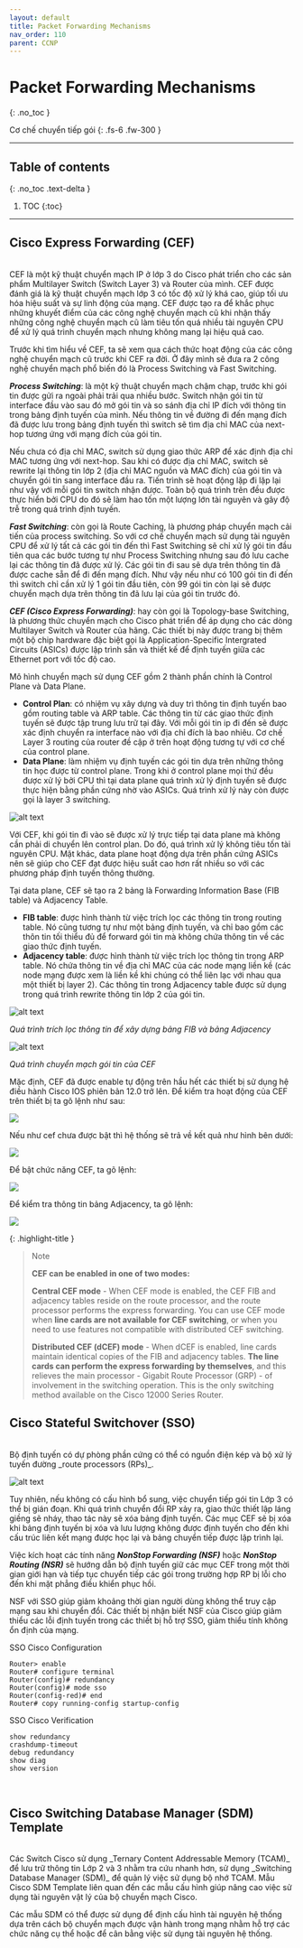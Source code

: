 ```yaml
---
layout: default
title: Packet Forwarding Mechanisms
nav_order: 110
parent: CCNP
---
```


# Packet Forwarding Mechanisms
{: .no_toc }

Cơ chế chuyển tiếp gói
{: .fs-6 .fw-300 }

---

## Table of contents
{: .no_toc .text-delta }

1. TOC
{:toc}

---

## Cisco Express Forwarding (CEF)
<br>
CEF là một kỹ thuật chuyển mạch IP ở lớp 3 do Cisco phát triển cho các sản phẩm Multilayer Switch (Switch Layer 3) và Router của mình. CEF được đánh giá là kỹ thuật chuyển mạch lớp 3 có tốc độ xử lý khá cao, giúp tối ưu hóa hiệu suất và sự linh động của mạng. CEF được tạo ra để khắc phục những khuyết điểm của các công nghệ chuyển mạch cũ khi nhận thấy những công nghệ chuyển mạch cũ làm tiêu tốn quá nhiều tài nguyên CPU để xử lý quá trình chuyển mạch nhưng không mang lại hiệu quả cao.
 
Trước khi tìm hiểu về CEF, ta sẽ xem qua cách thức hoạt động của các công nghệ chuyển mạch cũ trước khi CEF ra đời. Ở đây mình sẽ đưa ra 2 công nghệ chuyển mạch phổ biến đó là Process Switching và Fast Switching. 
 
___Process Switching___: là một kỹ thuật chuyển mạch chậm chạp, trước khi gói tin được gửi ra ngoài phải trải qua nhiều bước. Switch nhận gói tin từ interface đầu vào sau đó mở gói tin và so sánh địa chỉ IP đích với thông tin trong bảng định tuyến của mình. Nếu thông tin về đường đi đến mạng đích đã được lưu trong bảng định tuyến thì switch sẽ tìm địa chỉ MAC của next-hop tương ứng với mạng đích của gói tin.
 
Nếu chưa có địa chỉ MAC, switch sử dụng giao thức ARP để xác định địa chỉ MAC tương ứng với next-hop. Sau khi có được địa chỉ MAC, switch sẽ rewrite lại thông tin lớp 2 (địa chỉ MAC nguồn và MAC đích) của gói tin và chuyển gói tin sang interface đầu ra. Tiến trình sẽ hoạt động lặp đi lặp lại như vậy với mỗi gói tin switch nhận được. Toàn bộ quá trình trên đều được thực hiển bởi CPU do đó sẽ làm hao tốn một lượng lớn tài nguyên và gây độ trễ trong quá trình định tuyến.
 
___Fast Switching___: còn gọi là Route Caching, là phương pháp chuyển mạch cải tiến của process switching. So với cơ chế chuyển mạch sử dụng tài nguyên CPU để xử lý tất cả các gói tin đến thì Fast Switching sẽ chỉ xử lý gói tin đầu tiên qua các bước tương tự như Process Switching nhưng sau đó lưu cache lại các thông tin đã được xử lý. Các gói tin đi sau sẽ dựa trên thông tin đã được cache sẵn để đi đến mạng đích. Như vậy nếu như có 100 gói tin đi đến thì switch chỉ cần xử lý 1 gói tin đầu tiên, còn 99 gói tin còn lại sẽ được chuyển mạch dựa trên thông tin đã lưu lại của gói tin trước đó.
 
___CEF (Cisco Express Forwarding)___: hay còn gọi là Topology-base Switching, là phương thức chuyển mạch cho Cisco phát triển để áp dụng cho các dòng Multilayer Switch và Router của hãng. Các thiết bị này được trang bị thêm một bộ chip hardware đặc biệt gọi là Application-Specific Intergrated Circuits (ASICs) được lập trình sẵn và thiết kế để định tuyến giữa các Ethernet port với tốc độ cao. 
 
Mô hình chuyển mạch sử dụng CEF gồm 2 thành phần chính là Control Plane và Data Plane.

- __Control Plan__: có nhiệm vụ xây dựng và duy trì thông tin định tuyến bao gồm routing table và ARP table. Các thông tin từ các giao thức định tuyến sẽ được tập trung lưu trữ tại đây. Với mỗi gói tin ip đi đến sẽ được xác định chuyển ra interface nào với địa chỉ đích là bao nhiêu. Cơ chế Layer 3 routing của router đề cập ở trên hoạt động tương tự với cơ chế của control plane.
- __Data Plane__: làm nhiệm vụ định tuyến các gói tin dựa trên những thông tin học được từ control plane. Trong khi ở control plane mọi thứ đều được xử lý bởi CPU thì tại data plane quá trình xử lý định tuyến sẽ được thực hiện bằng phần cứng nhờ vào ASICs. Quá trình xử lý này còn được gọi là layer 3 switching.

![alt text](/docs/CCNP/img/CEF-1.png)

Với CEF, khi gói tin đi vào sẽ được xử lý trực tiếp tại data plane mà không cần phải di chuyển lên control plan. Do đó, quá trình xử lý không tiêu tốn tài nguyên CPU. Mặt khác, data plane hoạt động dựa trên phần cứng ASICs nên sẽ giúp cho CEF đạt được hiệu suất cao hơn rất nhiều so với các phương pháp định tuyến thông thường.
 
Tại data plane, CEF sẽ tạo ra 2 bảng là Forwarding Information Base (FIB table) và Adjacency Table.

- __FIB table__: được hình thành từ việc trích lọc các thông tin trong routing table. Nó cũng tương tự như một bảng định tuyến, và chỉ bao gồm các thôn tin tối thiểu đủ để forward gói tin mà không chứa thông tin về các giao thức định tuyến.
- __Adjacency table__: được hình thành từ việc trích lọc thông tin trong ARP table. Nó chứa thông tin về địa chỉ MAC của các node mạng liền kề (các node mạng được xem là liền kề khi chúng có thể liên lạc với nhau qua một thiết bị layer 2). Các thông tin trong Adjacency table được sử dụng trong quá trình rewrite thông tin lớp 2 của gói tin.

![alt text](/docs/CCNP/img/CEF-2.png)

_Quá trình trích lọc thông tin để xây dựng bảng FIB và bảng Adjacency_

![alt text](/docs/CCNP/img/CEF-3.png)

_Quá trình chuyển mạch gói tin của CEF_
 
Mặc định, CEF đã được enable tự động trên hầu hết các thiết bị sử dụng hệ điều hành Cisco IOS phiên bản 12.0 trở lên. Để kiểm tra hoạt động của CEF trên thiết bị ta gõ lệnh như sau: 

<img style="max-width: 600px" src="/docs/CCNP/img/CEF-4.png" />

Nếu như cef chưa được bật thì hệ thống sẽ trả về kết quả như hình bên dưới:

<img style="max-width: 600px" src="/docs/CCNP/img/CEF-5.png" />

Để bật chức năng CEF, ta gõ lệnh: 

<img style="max-width: 250px" src="/docs/CCNP/img/CEF-6.png" />

Để kiểm tra thông tin bảng Adjacency, ta gõ lệnh:

<img style="max-width: 300px" src="/docs/CCNP/img/CEF-7.png" />

<br>

{: .highlight-title }
> Note
>
> __CEF can be enabled in one of two modes:__ <br>
>
> __Central CEF mode__ - When CEF mode is enabled, the CEF FIB and adjacency tables reside on the route processor, and the route processor performs the express forwarding. You can use CEF mode when __line cards are not available for CEF switching__, or when you need to use features not compatible with distributed CEF switching. <br>
>
> __Distributed CEF (dCEF) mode__ - When dCEF is enabled, line cards maintain identical copies of the FIB and adjacency tables. __The line cards can perform the express forwarding by themselves__, and this relieves the main processor - Gigabit Route Processor (GRP) - of involvement in the switching operation. This is the only switching method available on the Cisco 12000 Series Router.

## Cisco Stateful Switchover (SSO)
<br>
Bộ định tuyến có dự phòng phần cứng có thể có nguồn điện kép và bộ xử lý tuyến đường _route processors (RPs)_.

![alt text](/docs/CCNP/img/sso.avif)

Tuy nhiên, nếu không có cấu hình bổ sung, việc chuyển tiếp gói tin Lớp 3 có thể bị gián đoạn. Khi quá trình chuyển đổi RP xảy ra, giao thức thiết lập láng giềng sẽ nháy, thao tác này sẽ xóa bảng định tuyến. Các mục CEF sẽ bị xóa khi bảng định tuyến bị xóa và lưu lượng không được định tuyến cho đến khi cấu trúc liên kết mạng được học lại và bảng chuyển tiếp được lập trình lại.

Việc kích hoạt các tính năng ___NonStop Forwarding (NSF)___ hoặc ___NonStop Routing (NSR)___ sẽ hướng dẫn bộ định tuyến giữ các mục CEF trong một thời gian giới hạn và tiếp tục chuyển tiếp các gói trong trường hợp RP bị lỗi cho đến khi mặt phẳng điều khiển phục hồi.

NSF với SSO giúp giảm khoảng thời gian người dùng không thể truy cập mạng sau khi chuyển đổi. Các thiết bị nhận biết NSF của Cisco giúp giảm thiểu các lỗi định tuyến trong các thiết bị hỗ trợ SSO, giảm thiểu tính không ổn định của mạng.

SSO Cisco Configuration

```
Router> enable
Router# configure terminal
Router(config)# redundancy
Router(config)# mode sso
Router(config-red)# end
Router# copy running-config startup-config
```

SSO Cisco Verification

```
show redundancy
crashdump-timeout
debug redundancy
show diag
show version
```

<br>

## Cisco Switching Database Manager (SDM) Template
<br>
Các Switch Cisco sử dụng _Ternary Content Addressable Memory (TCAM)_ để lưu trữ thông tin Lớp 2 và 3 nhằm tra cứu nhanh hơn, sử dụng _Switching Database Manager (SDM)_ để quản lý việc sử dụng bộ nhớ TCAM. Mẫu Cisco SDM Template liên quan đến các mẫu cấu hình giúp nâng cao việc sử dụng tài nguyên vật lý của bộ chuyển mạch Cisco.

Các mẫu SDM có thể được sử dụng để định cấu hình tài nguyên hệ thống dựa trên cách bộ chuyển mạch được vận hành trong mạng nhằm hỗ trợ các chức năng cụ thể hoặc để cân bằng việc sử dụng tài nguyên hệ thống.

<br>
